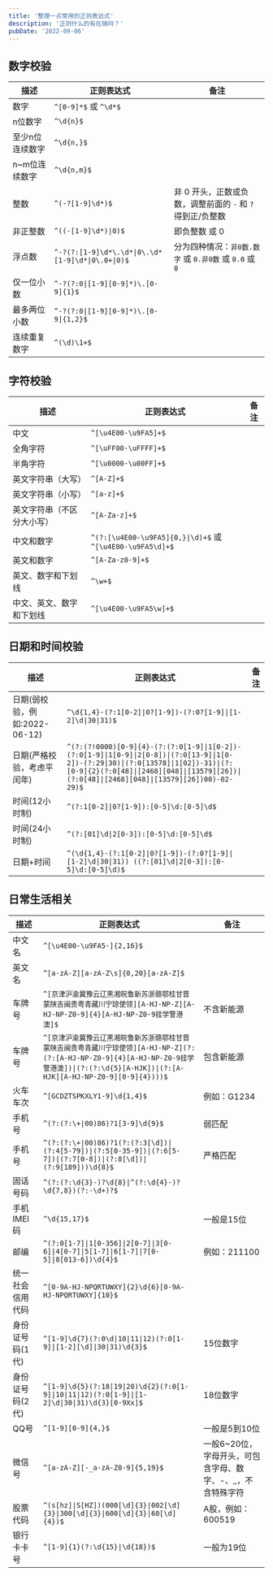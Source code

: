 ```yaml
---
title: '整理一点常用的正则表达式'
description: '正则什么的有在搞吗？'
pubDate: '2022-09-06'
---
```


## 数字校验

|描述|正则表达式|备注|
|---|---|---|
|数字|`^[0-9]*$` 或 `^\d*$`||
|n位数字|`^\d{n}$`||
|至少n位连续数字|`^\d{n,}$`||
|n~m位连续数字|`^\d{n,m}$`||
|整数|`^(-?[1-9]\d*)$`|非 0 开头，正数或负数，调整前面的 `-` 和 `?` 得到正/负整数|
|非正整数|`^((-[1-9]\d*)\|0)$`|即负整数 或 0|
|浮点数|`^-?(?:[1-9]\d*\.\d*\|0\.\d*[1-9]\d*\|0\.0+\|0)$`|分为四种情况：`非0数.数字` 或 `0.非0数` 或 `0.0` 或 `0` |
|仅一位小数|`^-?(?:0\|[1-9][0-9]*)\.[0-9]{1}$`||
|最多两位小数|`^-?(?:0\|[1-9][0-9]*)\.[0-9]{1,2}$`||
|连续重复数字|`^(\d)\1+$`||

## 字符校验

|描述|正则表达式|备注|
|---|---|---|
|中文|`^[\u4E00-\u9FA5]+$`||
|全角字符|`^[\uFF00-\uFFFF]+$`||
|半角字符|`^[\u0000-\u00FF]+$`||
|英文字符串（大写）|`^[A-Z]+$`||
|英文字符串（小写）|`^[a-z]+$`||
|英文字符串（不区分大小写）|`^[A-Za-z]+$`||
|中文和数字|`^(?:[\u4E00-\u9FA5]{0,}\|\d)+$` 或 `^[\u4E00-\u9FA5\d]+$`||
|英文和数字|`^[A-Za-z0-9]+$`||
|英文、数字和下划线|`^\w+$`||
|中文、英文、数字和下划线|`^[\u4E00-\u9FA5\w]+$`||

## 日期和时间校验

|描述|正则表达式|备注|
|---|---|---|
|日期(弱校验，例如:2022-06-12)|`^\d{1,4}-(?:1[0-2]\|0?[1-9])-(?:0?[1-9]\|[1-2]\d\|30\|31)$`||
|日期(严格校验，考虑平闰年)|`^(?:(?!0000)[0-9]{4}-(?:(?:0[1-9]\|1[0-2])-(?:0[1-9]\|1[0-9]\|2[0-8])\|(?:0[13-9]\|1[0-2])-(?:29\|30)\|(?:0[13578]\|1[02])-31)\|(?:[0-9]{2}(?:0[48]\|[2468][048]\|[13579][26])\|(?:0[48]\|[2468][048]\|[13579][26])00)-02-29)$`||
|时间(12小时制)|`^(?:1[0-2]\|0?[1-9]):[0-5]\d:[0-5]\d$`||
|时间(24小时制)|`^(?:[01]\d\|2[0-3]):[0-5]\d:[0-5]\d$`||
|日期+时间|`^(\d{1,4}-(?:1[0-2]\|0?[1-9])-(?:0?[1-9]\|[1-2]\d\|30\|31)) ((?:[01]\d\|2[0-3]):[0-5]\d:[0-5]\d)$`||

## 日常生活相关

|描述|正则表达式|备注|
|---|---|---|
|中文名|`^[\u4E00-\u9FA5·]{2,16}$`||
|英文名|`^[a-zA-Z][a-zA-Z\s]{0,20}[a-zA-Z]$`||
|车牌号|`^[京津沪渝冀豫云辽黑湘皖鲁新苏浙赣鄂桂甘晋蒙陕吉闽贵粤青藏川宁琼使领][A-HJ-NP-Z][A-HJ-NP-Z0-9]{4}[A-HJ-NP-Z0-9挂学警港澳]$`|不含新能源
|车牌号|`^[京津沪渝冀豫云辽黑湘皖鲁新苏浙赣鄂桂甘晋蒙陕吉闽贵粤青藏川宁琼使领][A-HJ-NP-Z](?:(?:[A-HJ-NP-Z0-9]{4}[A-HJ-NP-Z0-9挂学警港澳])\|(?:(?:\d{5}[A-HJK])\|(?:[A-HJK][A-HJ-NP-Z0-9][0-9]{4})))$`|包含新能源
|火车车次|`^[GCDZTSPKXLY1-9]\d{1,4}$`|例如：G1234
|手机号|`^(?:(?:\+\|00)86)?1[3-9]\d{9}$`|弱匹配
|手机号|`^(?:(?:\+\|00)86)?1(?:(?:3[\d])\|(?:4[5-79])\|(?:5[0-35-9])\|(?:6[5-7])\|(?:7[0-8])\|(?:8[\d])\|(?:9[189]))\d{8}$`|严格匹配
|固话号码|`^(?:(?:\d{3}-)?\d{8}\|^(?:\d{4}-)?\d{7,8})(?:-\d+)?$`||
|手机IMEI码|`^\d{15,17}$`|一般是15位
|邮编|`^(?:0[1-7]\|1[0-356]\|2[0-7]\|3[0-6]\|4[0-7]\|5[1-7]\|6[1-7]\|7[0-5]\|8[013-6])\d{4}$`|例如：211100
|统一社会信用代码|`^[0-9A-HJ-NPQRTUWXY]{2}\d{6}[0-9A-HJ-NPQRTUWXY]{10}$`||
|身份证号码(1代)|`^[1-9]\d{7}(?:0\d\|10\|11\|12)(?:0[1-9]\|[1-2][\d]\|30\|31)\d{3}$`|15位数字
|身份证号码(2代)|`^[1-9]\d{5}(?:18\|19\|20)\d{2}(?:0[1-9]\|10\|11\|12)(?:0[1-9]\|[1-2]\d\|30\|31)\d{3}[0-9Xx]$`|18位数字
|QQ号|`^[1-9][0-9]{4,}$`|一般是5到10位
|微信号|`^[a-zA-Z][-_a-zA-Z0-9]{5,19}$`|一般6~20位，字母开头，可包含字母、数字、-、_，不含特殊字符
|股票代码|`^(s[hz]\|S[HZ])(000[\d]{3}\|002[\d]{3}\|300[\d]{3}\|600[\d]{3}\|60[\d]{4})$`|A股，例如：600519
|银行卡卡号|`^[1-9]{1}(?:\d{15}\|\d{18})$`|一般为19位
